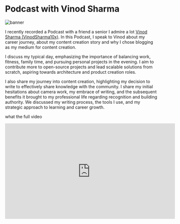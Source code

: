 
# Podcast with Vinod Sharma 

![banner](https://github.com/sirius93/sirius93.github.io/assets/6882879/0740500a-5e12-4f2b-8c6a-9af35cc9e167)

I recently recorded a Podcast with a friend a senior I admire a lot [Vinod Sharma (VinodSharma10x)](https://x.com/VinodSharma10x).
In this Podcast, I speak to Vinod about my career journey, about my content creation story and why I chose blogging as my medium for
content creation.

I discuss my typical day, emphasizing the importance of balancing work, fitness, family time, and pursuing personal projects in the evening. I aim to contribute more to open-source projects and lead scalable solutions from scratch, aspiring towards architecture and product creation roles.

I also share my journey into content creation, highlighting my decision to write to effectively share knowledge with the community. I share my initial hesitations about camera work, my embrace of writing, and the subsequent benefits it brought to my professional life regarding recognition and building authority. We discussed my writing process, the tools I use, and my strategic approach to learning and career growth.

what the full video 

<iframe width="560" height="315" src="https://www.youtube.com/embed/rG8876QEiXw?si=dPaX80kHQG2K4_WG" title="YouTube video player" frameborder="0" allow="accelerometer; autoplay; clipboard-write; encrypted-media; gyroscope; picture-in-picture; web-share" referrerpolicy="strict-origin-when-cross-origin" allowfullscreen></iframe>
